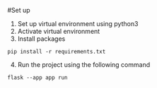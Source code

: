 #Set up

1. Set up virtual environment using python3
2. Activate virtual environment
3. Install packages
```shell
pip install -r requirements.txt
```
4. Run the project using the following command

```shell
flask --app app run
```